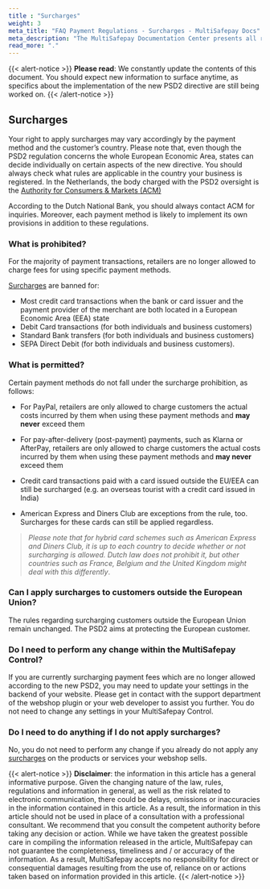 ```yaml
---
title : "Surcharges"
weight: 3
meta_title: "FAQ Payment Regulations - Surcharges - MultiSafepay Docs"
meta_description: "The MultiSafepay Documentation Center presents all relevant information about our Plugins and API. You can also find support pages for payment methods, tools and general questions as well as the contact details of our Support and Integration Teams."
read_more: "."
---
```

{{< alert-notice >}} __Please read__: We constantly update the contents of this document. You should expect new information to surface anytime, as specifics about the implementation of the new PSD2 directive are still being worked on. {{< /alert-notice >}}   

## Surcharges
Your right to apply surcharges may vary accordingly by the payment method and the customer’s country. Please note that, even though the PSD2 regulation concerns the whole European Economic Area, states can decide individually on certain aspects of the new directive. You should always check what rules are applicable in the country your business is registered. In the Netherlands, the body charged with the PSD2 oversight is the [Authority for Consumers & Markets (ACM)](https://www.acm.nl)

According to the Dutch National Bank, you should always contact ACM for inquiries. Moreover, each payment method is likely to implement its own provisions in addition to these regulations.

### What is prohibited?
For the majority of payment transactions, retailers are no longer allowed to charge fees for using specific payment methods. 

[Surcharges](/faq/general/glossary/#surcharge) are banned for:

* Most credit card transactions when the bank or card issuer and the payment provider of the merchant are both located in a European Economic Area (EEA) state
* Debit Card transactions (for both individuals and business customers)
* Standard Bank transfers (for both individuals and business customers)
* SEPA Direct Debit (for both individuals and business customers).

### What is permitted?
Certain payment methods do not fall under the surcharge prohibition, as follows:

* For PayPal, retailers are only allowed to charge customers the actual costs incurred by them when using these payment methods and __may never__ exceed them

* For pay-after-delivery (post-payment) payments, such as Klarna or AfterPay, retailers are only allowed to charge customers the actual costs incurred by them when using these payment methods and __may never__ exceed them

* Credit card transactions paid with a card issued outside the EU/EEA can still be surcharged (e.g. an overseas tourist with a credit card issued in India)

* American Express and Diners Club are exceptions from the rule, too. Surcharges for these cards can still be applied regardless.


> _Please note that for hybrid card schemes such as American Express and Diners Club, it is up to each country to decide whether or not surcharging is allowed. Dutch law does not prohibit it, but other countries such as France, Belgium and the United Kingdom might deal with this differently_.

### Can I apply surcharges to customers outside the European Union?

The rules regarding surcharging customers outside the European Union remain unchanged. The PSD2 aims at protecting the European customer.

### Do I need to perform any change within the MultiSafepay Control?

If you are currently surcharging payment fees which are no longer allowed according to the new PSD2, you may need to update your settings in the backend of your website. Please get in contact with the support department of the webshop plugin or your web developer to assist you further. You do not need to change any settings in your MultiSafepay Control.

### Do I need to do anything if I do not apply surcharges?

No, you do not need to perform any change if you already do not apply any [surcharges](/faq/general/glossary/#surcharge) on the products or services your webshop sells.

{{< alert-notice >}} __Disclaimer__: the information in this article has a general informative purpose. Given the changing nature of the law, rules, regulations and information in general, as well as the risk related to electronic communication, there could be delays, omissions or inaccuracies in the information contained in this article. As a result, the information in this article should not be used in place of a consultation with a professional consultant. We recommend that you consult the competent authority before taking any decision or action. While we have taken the greatest possible care in compiling the information released in the article, MultiSafepay can not guarantee the completeness, timeliness and / or accuracy of the information. As a result, MultiSafepay accepts no responsibility for direct or consequential damages resulting from the use of, reliance on or actions taken based on information provided in this article. {{< /alert-notice >}}